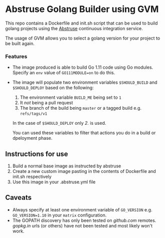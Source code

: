 Abstruse Golang Builder using GVM
======

This repo contains a Dockerfile and init.sh script that can be used to build golang projects using the [Abstruse](https://github.com/bleenco/abstruse) continuous integration service.

The usage of GVM allows you to select a golang version for your project to be built again. 

### Features
  * The image produced is able to build Go 1.11 code using Go modules. Specify an `env` value of `GO111MODULE=on` to do this.
  * The image will populate two environment variables `$SHOULD_BUILD` and `$SHOULD_DEPLOY` based on the following:
    1. The environment variable `BUILD_ME` being set to `1`
    2. It *not* being a pull request
    3. The branch of the build being `master` or a tagged build e.g. `refs/tags/v1`
    
    In the case of `$SHOULD_DEPLOY` only *2.* is used.

    You can used these variables to filter that actions you do in a build or dpeloyment phase.

## Instructions for use

  1. Build a normal base image as instructed by abstruse
  2. Create a new custom image pasting in the contents of Dockerfile and init.sh respectively
  3. Use this image in your .abstruse.yml file

## Caveats

  * Always specify at least one environment variable of `GO_VERSION` e.g. `GO_VERSION=1.10` in your `matrix` configuration.
  * The GOPATH discovery has only been tested on *github.com* remotes. *gopkg.in* urls (or others) have not been tested and most likely won't work.